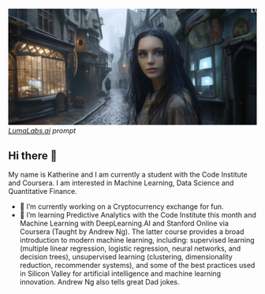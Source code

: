 ![Banner](https://github.com/Katherine-Holland/homepage/blob/main/assets/images/githubbanner.png)
*[LumaLabs.ai](https://www.lumalabs.ai) prompt*  

## Hi there 👋
My name is Katherine and I am currently a student with the Code Institute and Coursera. I am interested in Machine Learning, Data Science and Quantitative Finance.
- 🔭 I’m currently working on a Cryptocurrency exchange for fun.
- 🌱 I’m learning Predictive Analytics with the Code Institute this month and Machine Learning with DeepLearning.AI and Stanford Online via Coursera (Taught by Andrew Ng). The latter course provides a broad introduction to modern machine learning, including: supervised learning (multiple linear regression, logistic regression, neural networks, and decision trees), unsupervised learning (clustering, dimensionality reduction, recommender systems), and some of the best practices used in Silicon Valley for artificial intelligence and machine learning innovation. Andrew Ng also tells great Dad jokes.
